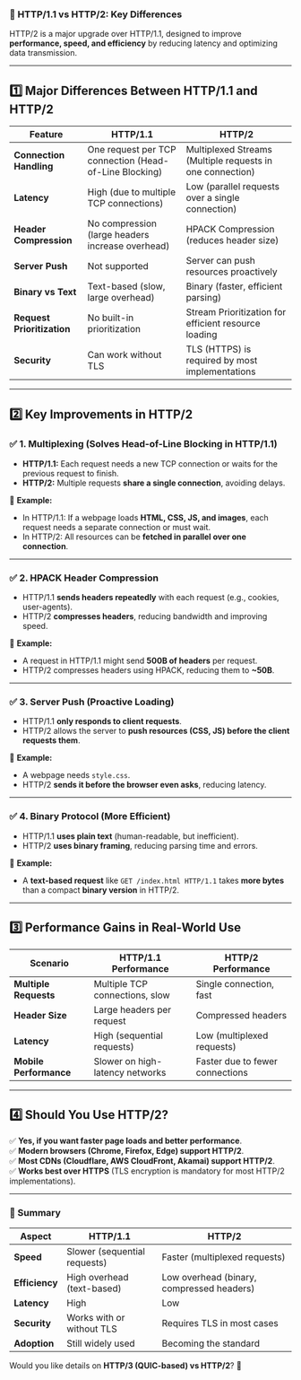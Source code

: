 ### **🔹 HTTP/1.1 vs HTTP/2: Key Differences**  

HTTP/2 is a major upgrade over HTTP/1.1, designed to improve **performance, speed, and efficiency** by reducing latency and optimizing data transmission.

---

## **1️⃣ Major Differences Between HTTP/1.1 and HTTP/2**

| Feature | **HTTP/1.1** | **HTTP/2** |
|---------|-------------|------------|
| **Connection Handling** | One request per TCP connection (Head-of-Line Blocking) | Multiplexed Streams (Multiple requests in one connection) |
| **Latency** | High (due to multiple TCP connections) | Low (parallel requests over a single connection) |
| **Header Compression** | No compression (large headers increase overhead) | HPACK Compression (reduces header size) |
| **Server Push** | Not supported | Server can push resources proactively |
| **Binary vs Text** | Text-based (slow, large overhead) | Binary (faster, efficient parsing) |
| **Request Prioritization** | No built-in prioritization | Stream Prioritization for efficient resource loading |
| **Security** | Can work without TLS | TLS (HTTPS) is required by most implementations |

---

## **2️⃣ Key Improvements in HTTP/2**
### **✅ 1. Multiplexing (Solves Head-of-Line Blocking in HTTP/1.1)**
- **HTTP/1.1:** Each request needs a new TCP connection or waits for the previous request to finish.  
- **HTTP/2:** Multiple requests **share a single connection**, avoiding delays.

📌 **Example:**  
- In HTTP/1.1: If a webpage loads **HTML, CSS, JS, and images**, each request needs a separate connection or must wait.  
- In HTTP/2: All resources can be **fetched in parallel over one connection**.

---

### **✅ 2. HPACK Header Compression**
- HTTP/1.1 **sends headers repeatedly** with each request (e.g., cookies, user-agents).  
- HTTP/2 **compresses headers**, reducing bandwidth and improving speed.

📌 **Example:**  
- A request in HTTP/1.1 might send **500B of headers** per request.  
- HTTP/2 compresses headers using HPACK, reducing them to **~50B**.

---

### **✅ 3. Server Push (Proactive Loading)**
- HTTP/1.1 **only responds to client requests**.  
- HTTP/2 allows the server to **push resources (CSS, JS) before the client requests them**.

📌 **Example:**  
- A webpage needs `style.css`.  
- HTTP/2 **sends it before the browser even asks**, reducing latency.

---

### **✅ 4. Binary Protocol (More Efficient)**
- HTTP/1.1 **uses plain text** (human-readable, but inefficient).  
- HTTP/2 **uses binary framing**, reducing parsing time and errors.

📌 **Example:**  
- A **text-based request** like `GET /index.html HTTP/1.1` takes **more bytes** than a compact **binary version** in HTTP/2.

---

## **3️⃣ Performance Gains in Real-World Use**
| **Scenario** | **HTTP/1.1 Performance** | **HTTP/2 Performance** |
|-------------|----------------|----------------|
| **Multiple Requests** | Multiple TCP connections, slow | Single connection, fast |
| **Header Size** | Large headers per request | Compressed headers |
| **Latency** | High (sequential requests) | Low (multiplexed requests) |
| **Mobile Performance** | Slower on high-latency networks | Faster due to fewer connections |

---

## **4️⃣ Should You Use HTTP/2?**
✅ **Yes, if you want faster page loads and better performance**.  
✅ **Modern browsers (Chrome, Firefox, Edge) support HTTP/2**.  
✅ **Most CDNs (Cloudflare, AWS CloudFront, Akamai) support HTTP/2**.  
✅ **Works best over HTTPS** (TLS encryption is mandatory for most HTTP/2 implementations).  

---

### **🔹 Summary**
| **Aspect** | **HTTP/1.1** | **HTTP/2** |
|-----------|-------------|-------------|
| **Speed** | Slower (sequential requests) | Faster (multiplexed requests) |
| **Efficiency** | High overhead (text-based) | Low overhead (binary, compressed headers) |
| **Latency** | High | Low |
| **Security** | Works with or without TLS | Requires TLS in most cases |
| **Adoption** | Still widely used | Becoming the standard |

Would you like details on **HTTP/3 (QUIC-based) vs HTTP/2**? 🚀